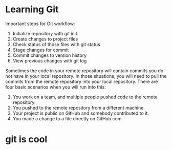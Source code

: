 # Learning Git

Important steps for Git workflow:

1. Initialize repository with git init
2. Create changes to project files
3. Check status of those files with git status
4. Stage changes for commit
5. Commit changes to version history
6. View previous changes with git log

Sometimes the code in your remote repository will contain commits you do not have in your local repository. In those situations, you will need to pull the commits from the remote repository into your local repository. There are four basic scenarios when you will run into this:

  1. You work on a team, and multiple people pushed code to the remote repository.
  2. You pushed to the remote repository from a different machine.
  3. Your project is public on GitHub and somebody contributed to it.
  4. You made a change to a file directly on GitHub.com.

# git is cool
